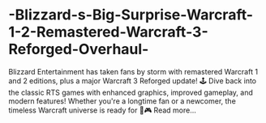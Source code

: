 # -Blizzard-s-Big-Surprise-Warcraft-1-2-Remastered-Warcraft-3-Reforged-Overhaul-
Blizzard Entertainment has taken fans by storm with remastered Warcraft 1 and 2 editions, plus a major Warcraft 3 Reforged update! 🕹️ Dive back into the classic RTS games with enhanced graphics, improved gameplay, and modern features! Whether you're a longtime fan or a newcomer, the timeless Warcraft universe is ready for 🌟🎮 Read more...
